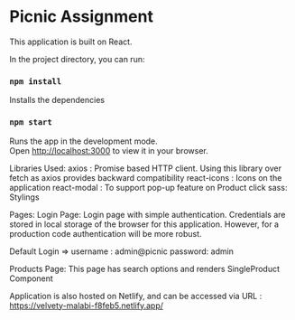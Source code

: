 # Picnic Assignment

This application is built on React. 

In the project directory, you can run:

### `npm install`
Installs the dependencies

### `npm start`

Runs the app in the development mode.\
Open [http://localhost:3000](http://localhost:3000) to view it in your browser.

Libraries Used: 
axios : Promise based HTTP client. Using this library over fetch as axios provides backward compatibility
react-icons : Icons on the application
react-modal : To support pop-up feature on Product click
sass: Stylings

Pages: 
Login Page:   Login page with simple authentication. Credentials are stored in local storage of the browser for this application. However, for a production code authentication will be more robust.

Default Login => 
username : admin@picnic
password: admin 


Products Page: 
This page has search options and renders SingleProduct Component


Application is also hosted on Netlify, and can be accessed via URL : https://velvety-malabi-f8feb5.netlify.app/

